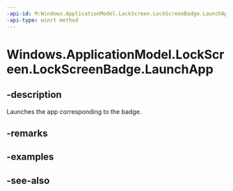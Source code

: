 ```yaml
---
-api-id: M:Windows.ApplicationModel.LockScreen.LockScreenBadge.LaunchApp
-api-type: winrt method
---
```


<!-- Method syntax
public void LaunchApp()
-->

# Windows.ApplicationModel.LockScreen.LockScreenBadge.LaunchApp

## -description
Launches the app corresponding to the badge.

## -remarks

## -examples

## -see-also
